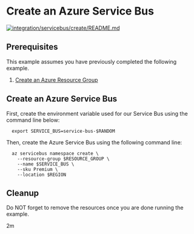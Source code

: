 
# Create an Azure Service Bus

[![integration/servicebus/create/README.md](https://github.com/Azure-Samples/java-on-azure-examples/actions/workflows/integration_servicebus_create_README_md.yml/badge.svg)](https://github.com/Azure-Samples/java-on-azure-examples/actions/workflows/integration_servicebus_create_README_md.yml)

## Prerequisites

This example assumes you have previously completed the following example.

1. [Create an Azure Resource Group](../../../general/group/create/README.md)

## Create an Azure Service Bus

<!-- workflow.cron(0 1 * * 1) -->
<!-- workflow.include(../../../general/group/create/README.md) -->

First, create the environment variable used for our Service Bus
using the command line below:

```shell
  export SERVICE_BUS=service-bus-$RANDOM
```

Then, create the Azure Service Bus using the following command line:

```shell
  az servicebus namespace create \
    --resource-group $RESOURCE_GROUP \
    --name $SERVICE_BUS \
    --sku Premium \
    --location $REGION
```

<!-- workflow.directOnly() 
export RESULT=$(az servicebus namespace show --resource-group $RESOURCE_GROUP --name $SERVICE_BUS --query provisioningState --output tsv)
az group delete --name $RESOURCE_GROUP --yes || true
if [[ "$RESULT" != Succeeded ]]; then
  exit 1
fi
  -->

## Cleanup

Do NOT forget to remove the resources once you are done running the example.

2m
